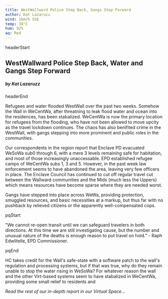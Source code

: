 ```yaml
---
title: WestWallward Police Step Back, Gangs Step Forward
author: Kat Lazaruzz
wind: 1km/h SSE
temp: 38°C
hum: 92%
aq: Red
---
```


headerStart
  
## WestWallward Police Step Back, Water and Gangs Step Forward

##### by Kat Lazaruzz

headerEnd

Refugees and water flooded WestWall over the past two weeks. Somehow the Wall in WeCentWa, after threatning to leak flood water and ocean into the residences, has been stabalized. WeCentWa is now the primary location for refugees from the flooding, who have not been allowed to move upcity as the travel lockdown continues. The chaos has also benifited crime in the WestWall, with gangs stepping into more prominent and public roles in the communities. 

Our correspondents in the region report that Enclave PD evacuated WeSoWa sub0 through 6, with a mere 3 levels remaining safe for habitation, and most of those increasingly unaccessable. EPD established refugee camps of WeCentWa subs 1, 3 and 5. However, in the past week law enforcement seems to have abandoned the area, leaving very few officers in place. The Enclave Council has continued to cut off regular travel cut between the Wallward communities and the Mids (much less the Uppers) which means resources have become sparse where they are needed worst. 

Gangs have stepped into place across WeWa, providing protection, smuggled resources, and basic necessities at a markup, but thus far with no pushback by relieved citizens or the apparently well-compensated cops. 

pqStart

"We cannot re-open transit until we can safeguard travelers in both directions. At this time we are still investigating cause, but the number and unusual nature of the deaths is enough reason to put travel on hold." - Raph Edwlitelle, EPD Commissioner. 

pqEnd

HC takes credit for the Wall's safe-state with a software patch to the wall's regulation and processing systems, but if that was true, why do they remain unable to stop the water rising in WeSoWa? For whatever reason the wall and the other Virt-based systems seem to have stabalized in WeCentWa, providing some small relief to residents and 

*Read the rest of our in-depth report in our Virtual Space...*